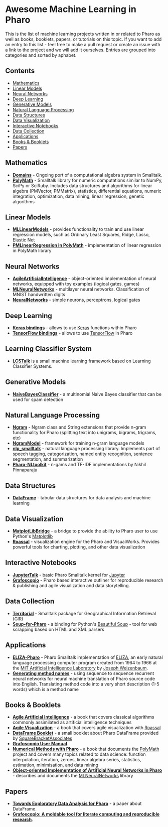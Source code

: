 # Awesome Machine Learning in Pharo

This is the list of machine learning projects written in or related to Pharo as well as books, booklets, papers, or tutorials on this topic. If you want to add an entry to this list - feel free to make a pull request or create an issue with a link to the project and we will add it ourselves. Entries are grouped into categories and sorted by aphabet.

## Contents

* [Mathematics](#mathematics)
* [Linear Models](#linear-models)
* [Neural Networks](#neural-networks)
* [Deep Learning](#deep-learning)
* [Generative Models](#generative-models)
* [Natural Language Processing](#natural-language-processing)
* [Data Structures](#data-structures)
* [Data Visualization](#data-visualization)
* [Interactive Notebooks](#interactive-notebooks)
* [Data Collection](#data-collection)
* [Applications](#applications)
* [Books & Booklets](#books--booklets)
* [Papers](#papers)

## Mathematics

* **[Domains](https://github.com/PolyMathOrg/Domains)** - Ongoing port of a computational algebra system in Smalltalk.
* **[PolyMath](https://github.com/PolyMathOrg/PolyMath)** - Smalltalk library for numeric computations similar to NumPy, SciPy or SciRuby. Includes data structures and algorithms for linear algebra (PMVector, PMMatrix), statistics, differential equations, numeric integration, optimization, data mining, linear regression, genetic algorithms

## Linear Models

* **[MLLinearModels](https://github.com/AndriySkol/MLLinearModels)** - provides functionality to train and use linear regression models, such as Ordinary Least Squares, Ridge, Lasso, Elastic Net
* **[PMLinearRegression in PolyMath](https://github.com/PolyMathOrg/PolyMath)** - implementation of linear regression in PolyMath library

## Neural Networks

* **[AgileArtificialIntelligence](http://smalltalkhub.com/#!/~abergel/AgileArtificialIntelligence)** - object-oriented implementation of neural networks, equipped with toy examples (logical gates, games)
* **[MLNeuralNetworks](https://github.com/olekscode/MLNeuralNetwork)** - multilayer neural networks. Classification of MNIST handwritten digits
* **[NeuralNetworks](http://smalltalkhub.com/#!/~abergel/NeuralNetworks)** - simple neurons, perceptrons, logical gates

## Deep Learning

* **[Keras bindings](https://github.com/ObjectProfile/KerasWrapper)** - allows to use [Keras](https://keras.io/) functions within Pharo
* **[TensorFlow bindings](https://github.com/PolyMathOrg/libtensorflow-pharo-bindings)** - allows to use [TensorFlow](https://www.tensorflow.org/) in Pharo

## Learning Classifier System

* **[LCSTalk](http://www.squeaksource.com/LCSTalk.html)** is a small machine learning framework based on Learning Classifier Systems. 

## Generative Models

* **[NaiveBayesClassifier](https://github.com/olekscode/NaiveBayesClassifier)** - a multinomial Naive Bayes classifier that can be used for spam detection

## Natural Language Processing

* **[Ngram](https://github.com/olekscode/Ngram)** - Ngram class and String extensions that provide n-gram functionality for Pharo (splitting text into unigrams, bigrams, trigrams, etc)
* **[NgramModel](https://github.com/olekscode/NgramModel)** - framework for training n-gram language models
* **[nlp_smalltalk](https://github.com/mark-watson/nlp_smalltalk)** - natural language processing library. Implements part of speech tagging, categorization, named entity recognition, sentence segmentation, and summarization
* **[Pharo-NLtoolkit](https://github.com/nikhilpinnaparaju/Pharo-NLtoolkit)** - n-gams and TF-IDF implementations by Nikhil Pinnaparaju

## Data Structures

* **[DataFrame](https://github.com/PolyMathOrg/DataFrame)** - tabular data structures for data analysis and machine learning

## Data Visualization

* **[MatplotLibBridge](https://github.com/juliendelplanque/MatplotLibBridge)** - a bridge to provide the ability to Pharo user to use Python's [Matplotlib](https://matplotlib.org/)
* **[Roassal](https://github.com/ObjectProfile/Roassal2)** - visualization engine for the Pharo and VisualWorks. Provides powerful tools for charting, plotting, and other data visualization

## Interactive Notebooks

* **[JupyterTalk](https://github.com/jmari/JupyterTalk)** - basic Pharo Smalltalk kernel for [Jupyter](http://jupyter.org/)
* **[Grafoscopio](https://mutabit.com/grafoscopio/index.en.html)** - Pharo based interactive outliner for reproducible research & publishing and agile visualization and data storytelling. 

## Data Collection

* **[Territorial](https://github.com/hernanmd/Territorial)** - Smalltalk package for Geographical Information Retrieval (GIR)
* **[Soup-for-Pharo](https://github.com/seandenigris/Soup-for-Pharo)** - a binding for Python's [Beautiful Soup](https://www.crummy.com/software/BeautifulSoup/) - tool for web scrapping based on HTML and XML parsers

## Applications

* **[ELIZA-Pharo](https://github.com/brackendev/ELIZA-Pharo)** - Pharo Smalltalk implementation of [ELIZA](https://en.wikipedia.org/wiki/ELIZA), an early natural language processing computer program created from 1964 to 1966 at the [MIT Artificial Intelligence Laboratory](https://www.csail.mit.edu/) by [Joseph Weizenbaum](https://en.wikipedia.org/wiki/Joseph_Weizenbaum).
* **[Generating method names](https://github.com/ObjectProfile/GeneratingMethodNames)** - using sequence to sequence recurrent neural networks for neural machine translation of Pharo source code into English. Translating method code into a very short description (1-5 words) which is a method name

## Books & Booklets

* **[Agile Artificial Intelligence](https://agileartificialintelligence.github.io/)** - a book that covers classical algorithms commonly assimilated as artificial intelligence techniques
* **[Agile Visualization](http://agilevisualization.com/)** - a book that covers agile visualization with [Roassal](https://github.com/ObjectProfile/Roassal2)
* **[DataFrame Booklet](https://github.com/SquareBracketAssociates/Booklet-DataFrame)** - a small booklet about Pharo DataFrame provided by [SquareBracketAssociates](https://github.com/SquareBracketAssociates)
* **[Grafoscopio User Manual](https://zenodo.org/record/1974261)**.
* **[Numerical Methods with Pharo](https://books.pharo.org/numerical-methods/)** - a book that documents the [PolyMath](https://github.com/PolyMathOrg/PolyMath) project and covers many topics related to data science: function interpolation, iteration, zeroes, linear algebra series, statistics, estimation, minimisation, and data mining
* **[Object-oriented Implementation of Artificial Neural Networks in Pharo](https://github.com/olekscode/MLNeuralNetwork-Doc)** - describes and documents the [MLNeuralNetworks](https://github.com/olekscode/MLNeuralNetwork) library

## Papers

* **[Towards Exploratory Data Analysis for Pharo](https://dl.acm.org/citation.cfm?id=3139918)** - a paper about DataFrame.
* **[Grafoscopio: A moldable tool for literate computing and reproducible research](http://joss.theoj.org/papers/c92ed13fa746bc681081f9b31678841b)**.
